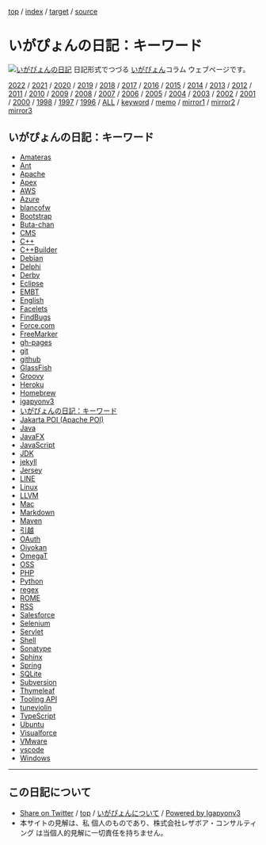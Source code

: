 [top](index.html) / [index](index.html) / [target](http://www.igapyon.jp/igapyon/diary/idxkeyword.html) / [source](https://github.com/igapyon/diary/blob/master/idxkeyword.src.md) 

いがぴょんの日記：キーワード
=====================================================================================================
[![いがぴょんの日記](http://www.igapyon.jp/igapyon/diary/images/iga200306s.jpg "いがぴょん")](http://www.igapyon.jp/igapyon/diary/memo/memoigapyon.html) 日記形式でつづる [いがぴょん](http://www.igapyon.jp/igapyon/diary/memo/memoigapyon.html)コラム ウェブページです。

[2022](2022/index.html)
/ [2021](2021/index.html)
/ [2020](2020/index.html)
/ [2019](2019/index.html)
/ [2018](2018/index.html)
/ [2017](2017/index.html)
/ [2016](2016/index.html)
/ [2015](2015/index.html)
/ [2014](2014/index.html)
/ [2013](2013/index.html)
/ [2012](2012/index.html)
/ [2011](2011/index.html)
/ [2010](2010/index.html)
/ [2009](2009/index.html)
/ [2008](2008/index.html)
/ [2007](2007/index.html)
/ [2006](2006/index.html)
/ [2005](2005/index.html)
/ [2004](2004/index.html)
/ [2003](2003/index.html)
/ [2002](2002/index.html)
/ [2001](2001/index.html)
/ [2000](2000/index.html)
/ [1998](1998/index.html)
/ [1997](1997/index.html)
/ [1996](1996/index.html)
/ [ALL](idxall.html)
 / [keyword](keyword/index.html) / [memo](memo/index.html) / [mirror1](http://www.igapyon.jp/igapyon/diary/) / [mirror2](http://igapyon.a.la9.jp/igapyon/diary/) / [mirror3](https://igapyon.github.io/diary/)

## いがぴょんの日記：キーワード

* [Amateras](keyword/amateras.html)
* [Ant](keyword/ant.html)
* [Apache](keyword/apache.html)
* [Apex](keyword/apex.html)
* [AWS](keyword/aws.html)
* [Azure](keyword/azure.html)
* [blancofw](keyword/blancofw.html)
* [Bootstrap](keyword/bootstrap.html)
* [Buta-chan](keyword/buta-chan.html)
* [CMS](keyword/cms.html)
* [C++](keyword/cpp.html)
* [C++Builder](keyword/cppbuilder.html)
* [Debian](keyword/debian.html)
* [Delphi](keyword/delphi.html)
* [Derby](keyword/derby.html)
* [Eclipse](keyword/eclipse.html)
* [EMBT](keyword/embt.html)
* [English](keyword/english.html)
* [Facelets](keyword/facelets.html)
* [FindBugs](keyword/findbugs.html)
* [Force.com](keyword/force.com.html)
* [FreeMarker](keyword/freemarker.html)
* [gh-pages](keyword/gh-pages.html)
* [git](keyword/git.html)
* [github](keyword/github.html)
* [GlassFish](keyword/glassfish.html)
* [Groovy](keyword/groovy.html)
* [Heroku](keyword/heroku.html)
* [Homebrew](keyword/homebrew.html)
* [igapyonv3](keyword/igapyonv3.html)
* [いがぴょんの日記：キーワード](keyword/index.html)
* [Jakarta POI (Apache POI)](keyword/jakartapoi.html)
* [Java](keyword/java.html)
* [JavaFX](keyword/javafx.html)
* [JavaScript](keyword/javascript.html)
* [JDK](keyword/jdk.html)
* [jekyll](keyword/jekyll.html)
* [Jersey](keyword/jersey.html)
* [LINE](keyword/line.html)
* [Linux](keyword/linux.html)
* [LLVM](keyword/llvm.html)
* [Mac](keyword/mac.html)
* [Markdown](keyword/markdown.html)
* [Maven](keyword/maven.html)
* [引越](keyword/moving.html)
* [OAuth](keyword/oauth.html)
* [Oiyokan](keyword/oiyokan.html)
* [OmegaT](keyword/omegat.html)
* [OSS](keyword/oss.html)
* [PHP](keyword/php.html)
* [Python](keyword/python.html)
* [regex](keyword/regex.html)
* [ROME](keyword/rome.html)
* [RSS](keyword/rss.html)
* [Salesforce](keyword/salesforce.html)
* [Selenium](keyword/selenium.html)
* [Servlet](keyword/servlet.html)
* [Shell](keyword/shell.html)
* [Sonatype](keyword/sonatype.html)
* [Sphinx](keyword/sphinx.html)
* [Spring](keyword/spring.html)
* [SQLite](keyword/sqlite.html)
* [Subversion](keyword/subversion.html)
* [Thymeleaf](keyword/thymeleaf.html)
* [Tooling API](keyword/tooling-api.html)
* [tuneviolin](keyword/tuneviolin.html)
* [TypeScript](keyword/typescript.html)
* [Ubuntu](keyword/ubuntu.html)
* [Visualforce](keyword/visualforce.html)
* [VMware](keyword/vmware.html)
* [vscode](keyword/vscode.html)
* [Windows](keyword/windows.html)


----------------------------------------------------------------------------------------------------

## この日記について

* [Share on Twitter](https://twitter.com/intent/tweet?hashtags=igapyon%2Cdiary%2C%E3%81%84%E3%81%8C%E3%81%B4%E3%82%87%E3%82%93&text=%E3%81%84%E3%81%8C%E3%81%B4%E3%82%87%E3%82%93%E3%81%AE%E6%97%A5%E8%A8%98%EF%BC%9A%E3%82%AD%E3%83%BC%E3%83%AF%E3%83%BC%E3%83%89&url=http%3A%2F%2Fwww.igapyon.jp%2Figapyon%2Fdiary%2Fidxkeyword.html) / [top](index.html) / [いがぴょんについて](http://www.igapyon.jp/igapyon/diary/memo/memoigapyon.html) / [Powered by Igapyonv3](https://github.com/igapyon/igapyonv3)
* 本サイトの見解は、私 個人のものであり、株式会社レザボア・コンサルティング は当個人的見解に一切責任を持ちません。 
